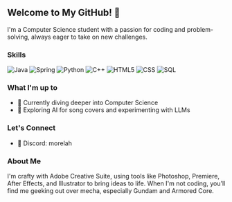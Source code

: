 ## Welcome to My GitHub! 👋

I'm a Computer Science student with a passion for coding and problem-solving, always eager to take on new challenges.

### Skills

![Java](https://img.shields.io/badge/Java-ED8B00?style=for-the-badge&logo=openjdk&logoColor=white)
![Spring](https://img.shields.io/badge/Spring-6DB33F?style=for-the-badge&logo=spring&logoColor=white)
![Python](https://img.shields.io/badge/Python-3776AB?style=for-the-badge&logo=python&logoColor=white)
![C++](https://img.shields.io/badge/C%2B%2B-00599C?style=for-the-badge&logo=c%2B%2B&logoColor=white)
![HTML5](https://img.shields.io/badge/HTML5-E34F26?style=for-the-badge&logo=html5&logoColor=white)
![CSS](https://img.shields.io/badge/CSS-1572B6?style=for-the-badge&logo=css3&logoColor=white)
![SQL](https://img.shields.io/badge/SQL-4479A1?style=for-the-badge&logo=database&logoColor=white)

### What I'm up to

- 🌱 Currently diving deeper into Computer Science
- 🤖 Exploring AI for song covers and experimenting with LLMs

### Let's Connect

- 💬 Discord: morelah

### About Me

I'm crafty with Adobe Creative Suite, using tools like Photoshop, Premiere, After Effects, and Illustrator to bring ideas to life. When I'm not coding, you'll find me geeking out over mecha, especially Gundam and Armored Core.
